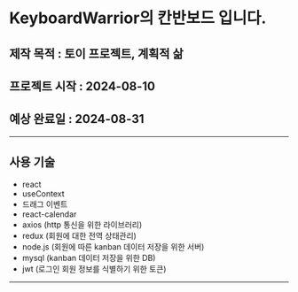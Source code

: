 # KeyboardWarrior의 칸반보드 입니다.

## 제작 목적 : 토이 프로젝트, 계획적 삶

## 프로젝트 시작 : 2024-08-10

## 예상 완료일 : 2024-08-31

---

## 사용 기술
- react
- useContext
- 드래그 이벤트
- react-calendar
- axios (http 통신을 위한 라이브러리)
- redux (회원에 대한 전역 상태관리)
- node.js (회원에 따른 kanban 데이터 저장을 위한 서버)
- mysql (kanban 데이터 저장을 위한 DB)
- jwt (로그인 회원 정보를 식별하기 위한 토큰)

--- 